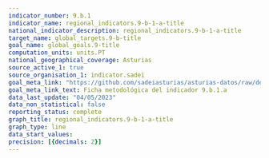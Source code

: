 ```yaml
---
indicator_number: 9.b.1
indicator_name: regional_indicators.9-b-1-a-title
national_indicator_description: regional_indicators.9-b-1-a-title
target_name: global_targets.9-b-title
goal_name: global_goals.9-title
computation_units: units.PT
national_geographical_coverage: Asturias
source_active_1: true
source_organisation_1: indicator.sadei
goal_meta_link: "https://github.com/sadeiasturias/asturias-datos/raw/develop/descargas/metodologia/9.b.1.a.pdf"
goal_meta_link_text: Ficha metodológica del indicador 9.b.1.a
data_last_update: "04/05/2023"
data_non_statistical: false
reporting_status: complete
graph_title: regional_indicators.9-b-1-a-title
graph_type: line
data_start_values:  
precision: [{decimals: 2}]
---
```

